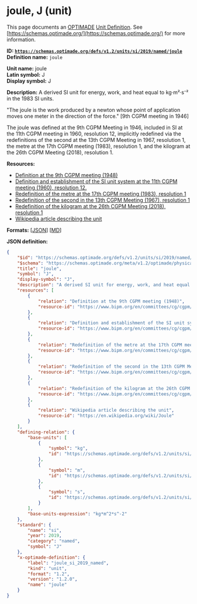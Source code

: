 # joule, J (unit)

This page documents an [OPTIMADE](https://www.optimade.org/) [Unit Definition](https://schemas.optimade.org/#definitions). See [https://schemas.optimade.org/](https://schemas.optimade.org/) for more information.

**ID: [`https://schemas.optimade.org/defs/v1.2/units/si/2019/named/joule`](https://schemas.optimade.org/defs/v1.2/units/si/2019/named/joule.md)**  
**Definition name:** `joule`

**Unit name:** joule  
**Latin symbol:** J  
**Display symbol:** J  
  
**Description:** A derived SI unit for energy, work, and heat equal to kg·m²·s⁻² in the 1983 SI units.

"The joule is the work produced by a newton whose point of application moves one meter in the direction of the force." [9th CGPM meeting in 1946]

The joule was defined at the 9th CGPM Meeting in 1946, included in SI at the 11th CGPM meeting in 1960, resolution 12, implicitly redefined via the redefinitions of the second at the 13th CGPM Meeting in 1967, resolution 1, the metre at the 17th CGPM meeting (1983), resolution 1, and the kilogram at the 26th CGPM Meeting (2018), resolution 1.

**Resources:**

- [Definition at the 9th CGPM meeting (1948)](https://www.bipm.org/en/committees/cg/cgpm/9-1948)
- [Definition and establishment of the SI unit system at the 11th CGPM meeting (1960), resolution 12.](https://www.bipm.org/en/committees/cg/cgpm/11-1960/resolution-12)
- [Redefinition of the metre at the 17th CGPM meeting (1983), resolution 1](https://www.bipm.org/en/committees/cg/cgpm/17-1983/resolution-1)
- [Redefinition of the second in the 13th CGPM Meeting (1967), resolution 1](https://www.bipm.org/en/committees/cg/cgpm/13-1967/resolution-1)
- [Redefinition of the kilogram at the 26th CGPM Meeting (2018), resolution 1](https://www.bipm.org/en/committees/cg/cgpm/26-2018/resolution-1)
- [Wikipedia article describing the unit](https://en.wikipedia.org/wiki/Joule)


**Formats:** [[JSON](joule.json)] [[MD](joule.md)]

**JSON definition:**

``` json
{
    "$id": "https://schemas.optimade.org/defs/v1.2/units/si/2019/named/joule",
    "$schema": "https://schemas.optimade.org/meta/v1.2/optimade/physical_unit_definition.json",
    "title": "joule",
    "symbol": "J",
    "display-symbol": "J",
    "description": "A derived SI unit for energy, work, and heat equal to kg\u00b7m\u00b2\u00b7s\u207b\u00b2 in the 1983 SI units.\n\n\"The joule is the work produced by a newton whose point of application moves one meter in the direction of the force.\" [9th CGPM meeting in 1946]\n\nThe joule was defined at the 9th CGPM Meeting in 1946, included in SI at the 11th CGPM meeting in 1960, resolution 12, implicitly redefined via the redefinitions of the second at the 13th CGPM Meeting in 1967, resolution 1, the metre at the 17th CGPM meeting (1983), resolution 1, and the kilogram at the 26th CGPM Meeting (2018), resolution 1.",
    "resources": [
        {
            "relation": "Definition at the 9th CGPM meeting (1948)",
            "resource-id": "https://www.bipm.org/en/committees/cg/cgpm/9-1948"
        },
        {
            "relation": "Definition and establishment of the SI unit system at the 11th CGPM meeting (1960), resolution 12.",
            "resource-id": "https://www.bipm.org/en/committees/cg/cgpm/11-1960/resolution-12"
        },
        {
            "relation": "Redefinition of the metre at the 17th CGPM meeting (1983), resolution 1",
            "resource-id": "https://www.bipm.org/en/committees/cg/cgpm/17-1983/resolution-1"
        },
        {
            "relation": "Redefinition of the second in the 13th CGPM Meeting (1967), resolution 1",
            "resource-id": "https://www.bipm.org/en/committees/cg/cgpm/13-1967/resolution-1"
        },
        {
            "relation": "Redefinition of the kilogram at the 26th CGPM Meeting (2018), resolution 1",
            "resource-id": "https://www.bipm.org/en/committees/cg/cgpm/26-2018/resolution-1"
        },
        {
            "relation": "Wikipedia article describing the unit",
            "resource-id": "https://en.wikipedia.org/wiki/Joule"
        }
    ],
    "defining-relation": {
        "base-units": [
            {
                "symbol": "kg",
                "id": "https://schemas.optimade.org/defs/v1.2/units/si/2019/base/kilogram"
            },
            {
                "symbol": "m",
                "id": "https://schemas.optimade.org/defs/v1.2/units/si/1983/base/metre"
            },
            {
                "symbol": "s",
                "id": "https://schemas.optimade.org/defs/v1.2/units/si/1967/base/second"
            }
        ],
        "base-units-expression": "kg*m^2*s^-2"
    },
    "standard": {
        "name": "si",
        "year": 2019,
        "category": "named",
        "symbol": "J"
    },
    "x-optimade-definition": {
        "label": "joule_si_2019_named",
        "kind": "unit",
        "format": "1.2",
        "version": "1.2.0",
        "name": "joule"
    }
}
```
